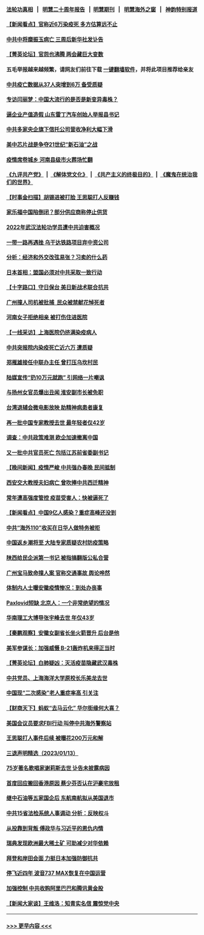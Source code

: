 #### [法轮功真相](https://github.com/gfw-breaker/truth/blob/master/README.md?t=0) &nbsp;&nbsp;|&nbsp;&nbsp; [明慧二十周年报告](https://github.com/gfw-breaker/mh-reports/blob/master/README.md?t=0) &nbsp;&nbsp;|&nbsp;&nbsp;[明慧期刊](https://github.com/gfw-breaker/mh-qikan) &nbsp;&nbsp;|&nbsp;&nbsp; [明慧海外之窗](https://github.com/gfw-breaker/mh-news/blob/master/README.md?t=0) &nbsp;&nbsp;|&nbsp;&nbsp; [神韵特别报道](https://github.com/gfw-breaker/mh-news/blob/master/shenyun.md?t=0)
#### [【新闻看点】官称近6万染疫死 多方估算远不止](../pages/nsc413/n13907086.md?t=01151243) 
#### [中共中将糜振玉病亡 三周后新华社发讣告](../pages/nsc413/n13907100.md?t=01151243) 
#### [【菁英论坛】官怨也沸腾 两会藏巨大变数](../pages/nsc413/n13907061.md?t=01151243) 
#### 五毛举报越来越频繁，请网友们前往下载 [一键翻墙软件](https://github.com/gfw-breaker/ssr-accounts)，并将此项目推荐给亲友
#### [中共疫亡数据从37人突增到6万 备受质疑](../pages/nsc413/n13907051.md?t=01151243) 
#### [专访闫丽梦：中国大流行的是否是新变异毒株？](../pages/nsc413/n13907078.md?t=01151243) 
#### [逼企业产值造假 山东雷丁汽车创始人举报县书记](../pages/nsc413/n13907065.md?t=01151243) 
#### [中共多家央企旗下信托公司营收净利大幅下滑](../pages/nsc413/n13907058.md?t=01151243) 
#### [美中芯片战是争夺21世纪“新石油”之战](../pages/nsc413/n13907046.md?t=01151243) 
#### [疫情席卷城乡 河南县级市火葬场忙翻](../pages/nsc413/n13903555.md?t=01151243) 
#### [《九评共产党》](https://github.com/begood0513/9ping.md/blob/master/README.md) &nbsp;|&nbsp; [《解体党文化》](../../../../jtdwh.md/blob/master/README.md)  &nbsp;|&nbsp; [《共产主义的终极目的》](../../../../gczydzjmd.md/blob/master/README.md) &nbsp;|&nbsp; [《魔鬼在统治我们的世界》](../../../../mgztzwmdsj.md/blob/master/README.md) 
#### [【时事金扫描】胡锡进被打脸 王思聪打人反赚钱](../pages/nsc413/n13906965.md?t=01151243) 
#### [家乐福中国陷倒闭？部分供应商称停止供货](../pages/nsc413/n13907044.md?t=01151243) 
#### [2022年武汉法轮功学员遭中共迫害概况](../pages/nsc413/n13906471.md?t=01151243) 
#### [一带一路再遇挫 乌干达铁路项目弃中资公司](../pages/nsc413/n13906962.md?t=01151243) 
#### [分析：经济和外交改弦易张？习卖的什么药](../pages/nsc413/n13905805.md?t=01151243) 
#### [日本首相：盟国必须对中共采取一致行动](../pages/nsc413/n13906985.md?t=01151243) 
#### [【十字路口】守日保台 美日新战术联合抗共](../pages/nsc413/n13906919.md?t=01151243) 
#### [广州撞人司机被批捕  民众被禁献花悼死者](../pages/nsc413/n13906798.md?t=01151243) 
#### [河南女子拒绝相亲 被打伤住进医院](../pages/nsc413/n13906872.md?t=01151243) 
#### [【一线采访】上海医院仍挤满染疫病人](../pages/nsc413/n13906845.md?t=01151243) 
#### [中共突报院内染疫死亡近六万 遭质疑](../pages/nsc413/n13906867.md?t=01151243) 
#### [郑雁雄接任中联办主任 曾打压乌坎村民](../pages/nsc413/n13906758.md?t=01151243) 
#### [陆媒宣传“扔10万元就跑” 引网络一片嘲讽](../pages/nsc413/n13906849.md?t=01151243) 
#### [与扬州女官员爆出丑闻 淮安副市长被免职](../pages/nsc413/n13906852.md?t=01151243) 
#### [台湾退辅会微电影放映 助精神病患者康复](../pages/nsc413/n13906774.md?t=01151243) 
#### [再一批中国专家教授去世 最年轻者仅42岁](../pages/nsc413/n13906836.md?t=01151243) 
#### [调查：中共政策难测 欧企加速撤离中国](../pages/nsc413/n13906766.md?t=01151243) 
#### [又一批中共官员死亡 包括江苏前省委副书记](../pages/nsc413/n13906629.md?t=01151243) 
#### [【晚间新闻】疫情严峻 中共强办春晚 民间抵制](../pages/nsc413/n13906448.md?t=01151243) 
#### [西安交大教授夫妇病亡 曾吹捧中共西迁精神](../pages/nsc413/n13906790.md?t=01151243) 
#### [常年遭高强度管控 疫苗受害人：快被逼死了](../pages/nsc413/n13906700.md?t=01151243) 
#### [【新闻看点】中国9亿人感染？重症高峰还没到](../pages/nsc413/n13906593.md?t=01151243) 
#### [中共“海外110”收买在日华人做特务被拒](../pages/nsc413/n13906538.md?t=01151243) 
#### [中国返乡潮将至 大陆专家质疑农村防疫策略](../pages/nsc413/n13906547.md?t=01151243) 
#### [陕西给民企派第一书记 被指搞翻版公私合营](../pages/nsc413/n13906682.md?t=01151243) 
#### [广州宝马致命撞人案 官称交通事故 舆论哗然](../pages/nsc413/n13906613.md?t=01151243) 
#### [体制内人士曝安徽疫情惨况：到处办丧事](../pages/nsc413/n13906549.md?t=01151243) 
#### [Paxlovid短缺 北京人：一个非常绝望的情况](../pages/nsc413/n13906440.md?t=01151243) 
#### [华南理工大博导张宇峰去世 年仅43岁](../pages/nsc413/n13906608.md?t=01151243) 
#### [【秦鹏观察】安徽女副省长坐火箭晋升 后台是他](../pages/nsc413/n13906578.md?t=01151243) 
#### [美军参谋长：加强威慑 B-21轰炸机来得正当时](../pages/nsc413/n13906555.md?t=01151243) 
#### [【菁英论坛】白肺疑凶：灭活疫苗隐藏武汉毒株](../pages/nsc413/n13906520.md?t=01151243) 
#### [中共党员、上海海洋大学原校长乐美龙去世](../pages/nsc413/n13906560.md?t=01151243) 
#### [中国现“二次感染”老人重症率高 引关注](../pages/nsc413/n13906493.md?t=01151243) 
#### [【财商天下】蚂蚁“去马云化” 华尔街缘何大喜？](../pages/nsc413/n13906511.md?t=01151243) 
#### [美国会议员要求FBI行动 叫停中共海外警察站](../pages/nsc413/n13906485.md?t=01151243) 
#### [王思聪打人事件后续 被曝花200万元和解](../pages/nsc413/n13906513.md?t=01151243) 
#### [三退声明精选（2023/01/13）](../pages/nsc413/n13906559.md?t=01151243) 
#### [75岁著名歌唱家谢莉斯去世 讣告未披露病因](../pages/nsc413/n13906509.md?t=01151243) 
#### [首度回应搬回香港原因 蔡少芬否认在沪豪宅放租](../pages/nsc413/n13906492.md?t=01151243) 
#### [继中石油等五家国企后 东航南航拟从美国退市](../pages/nsc413/n13906480.md?t=01151243) 
#### [中共15省法检系统人事调动 分析：反映权斗](../pages/nsc413/n13905726.md?t=01151243) 
#### [从投靠到背叛 傅政华与习近平的恩仇内情](../pages/nsc413/n13905220.md?t=01151243) 
#### [瑞典发现欧洲最大稀土矿 可助减少对华依赖](../pages/nsc413/n13906450.md?t=01151243) 
#### [拜登和岸田会面 力挺日本加强防御抗共](../pages/nsc413/n13906473.md?t=01151243) 
#### [停飞近四年 波音737 MAX恢复在中国运营](../pages/nsc413/n13906430.md?t=01151243) 
#### [加强控制 中共收购阿里巴巴和腾讯黄金股](../pages/nsc413/n13906441.md?t=01151243) 
#### [【新闻大家谈】王维洛：知青实名信 震惊党中央](../pages/nsc413/n13906386.md?t=01151243) 

----
#### [ >>> 更早内容 <<< ](../indexes/nsc413-earlier.md)
